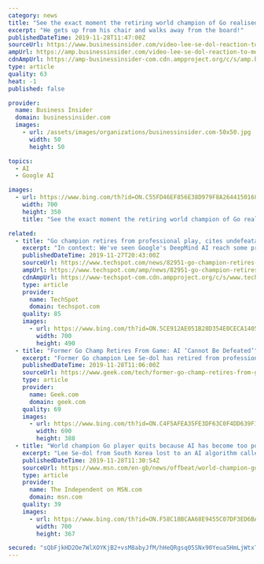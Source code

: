 ```yaml
---
category: news
title: "See the exact moment the retiring world champion of Go realised DeepMind's machine was 'an entity that cannot be defeated'"
excerpt: "He gets up from his chair and walks away from the board!"
publishedDateTime: 2019-11-28T11:47:00Z
sourceUrl: https://www.businessinsider.com/video-lee-se-dol-reaction-to-move-37-and-w102-vs-alphago-2016-3
ampUrl: https://amp.businessinsider.com/video-lee-se-dol-reaction-to-move-37-and-w102-vs-alphago-2016-3
cdnAmpUrl: https://amp-businessinsider-com.cdn.ampproject.org/c/s/amp.businessinsider.com/video-lee-se-dol-reaction-to-move-37-and-w102-vs-alphago-2016-3
type: article
quality: 63
heat: -1
published: false

provider:
  name: Business Insider
  domain: businessinsider.com
  images:
    - url: /assets/images/organizations/businessinsider.com-50x50.jpg
      width: 50
      height: 50

topics:
  - AI
  - Google AI

images:
  - url: https://www.bing.com/th?id=ON.C55FD46EF856E38D979F8A2644150168
    width: 700
    height: 350
    title: "See the exact moment the retiring world champion of Go realised DeepMind's machine was 'an entity that cannot be defeated'"

related:
  - title: "Go champion retires from professional play, cites undefeatable AI as the reason"
    excerpt: "In context: We've seen Google's DeepMind AI reach some pretty impressive milestones over the years. It's beaten some of the best DOTA 2 players, it can diagnose eye diseases with the accuracy of 'world-leading' doctors, and DeepMind's AlphaGo system managed to unseat the top Go champions throughout the world. That last set of victories is the ..."
    publishedDateTime: 2019-11-27T20:43:00Z
    sourceUrl: https://www.techspot.com/news/82951-go-champion-retires-professional-play-cites-undefeatable-ai.html
    ampUrl: https://www.techspot.com/amp/news/82951-go-champion-retires-professional-play-cites-undefeatable-ai.html
    cdnAmpUrl: https://www-techspot-com.cdn.ampproject.org/c/s/www.techspot.com/amp/news/82951-go-champion-retires-professional-play-cites-undefeatable-ai.html
    type: article
    provider:
      name: TechSpot
      domain: techspot.com
    quality: 85
    images:
      - url: https://www.bing.com/th?id=ON.5CE912AE051B28D354E0CECA1405D22D
        width: 700
        height: 490
  - title: "Former Go Champ Retires From Game: AI ‘Cannot Be Defeated’"
    excerpt: "Former Go champion Lee Se-dol has retired from professional competition—because artificial intelligence. The South Korean Go master gained global fame in 2016 as the only human to defeat DeepMind’s AlphaGo computer program. Now he’s bowing out of the sport due to the “invincibility” of AI Go programs. “With the debut of AI in Go ..."
    publishedDateTime: 2019-11-28T11:06:00Z
    sourceUrl: https://www.geek.com/tech/former-go-champ-retires-from-game-ai-cannot-be-defeated-1812137/
    type: article
    provider:
      name: Geek.com
      domain: geek.com
    quality: 69
    images:
      - url: https://www.bing.com/th?id=ON.C4F5AFEA35FE3DF63C0F4DD639F1B0F9
        width: 690
        height: 388
  - title: "World champion Go player quits because AI has become too powerful"
    excerpt: "Lee Se-dol from South Korea lost to an AI algorithm called AlphaGo that had been programmed to play the game by Google's DeepMind in 2016. Despite being the only player to ever win a game against AlphaGo under tournament conditions, the match finished 4-1 in the computer program's favour. \"With the debut of AI in Go games, I've realised that I ..."
    publishedDateTime: 2019-11-28T11:30:54Z
    sourceUrl: https://www.msn.com/en-gb/news/offbeat/world-champion-go-player-quits-because-ai-has-become-too-powerful/ar-BBXstwt
    type: article
    provider:
      name: The Independent on MSN.com
      domain: msn.com
    quality: 39
    images:
      - url: https://www.bing.com/th?id=ON.F58C18BCAA68E9455C07DF3ED6BACE0C
        width: 700
        height: 367

secured: "sQbFjkHD2Oe7WlXOYKjB2+vsM8abyJfM/hHeQRgsq05SNx90Yeua5HmLjWtxTia+aHS9MQsVNm1WYsn1+rHTGIEE6JFmHXt4fK1Q9HVMTz0PYmDEsIViv6agqQWe5bdeUfaPC8Axokq1UbpgW6LM5NTEuwsDgYRVFzR9z57dPbEvG7WF8332f5+vE2wsQ9CDOSiJPIfP2Onzz1DwxXGOtIdPlE+rNhNY9wJ7RPLvch9NaEWgFF7/ZEXAM52z7Ovzv0ZylOjbrgDwiqO7ioYxjw==;FTJHNPSEMSVd17tpWaQODA=="
---
```


